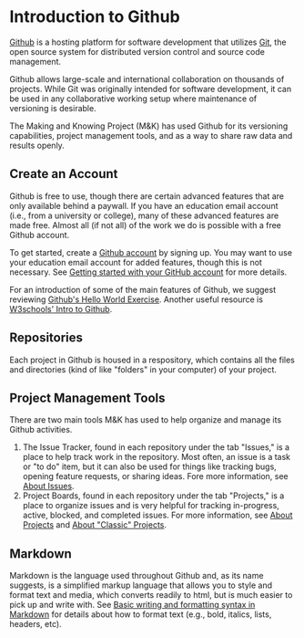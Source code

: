 # Introduction to Github

[Github](https://github.com/) is a hosting platform for software development that utilizes [Git](https://git-scm.com/), the open source system for distributed version control and source code management.

Github allows large-scale and international collaboration on thousands of projects. While Git was originally intended for software development, it can be used in any collaborative working setup where maintenance of versioning is desirable.

The Making and Knowing Project (M&K) has used Github for its versioning capabilities, project management tools, and as a way to share raw data and results openly. 

## Create an Account

Github is free to use, though there are certain advanced features that are only available behind a paywall. If you have an education email account (i.e., from a university or college), many of these advanced features are made free. Almost all (if not all) of the work we do is possible with a free Github account. 

To get started, create a [Github account](https://github.com/) by signing up. You may want to use your education email account for added features, though this is not necessary. See [Getting started with your GitHub account](https://docs.github.com/en/get-started/onboarding/getting-started-with-your-github-account) for more details.

For an introduction of some of the main features of Github, we suggest reviewing [Github's Hello World Exercise](https://docs.github.com/en/get-started/quickstart/hello-world). Another useful resource is [W3schools' Intro to Github](https://www.w3schools.com/git/git_intro.asp?remote=github).

## Repositories

Each project in Github is housed in a respository, which contains all the files and directories (kind of like "folders" in your computer) of your project. 

## Project Management Tools

There are two main tools M&K has used to help organize and manage its Github activities.

1. The Issue Tracker, found in each repository under the tab "Issues," is a place to help track work in the repository. Most often, an issue is a task or "to do" item, but it can also be used for things like tracking bugs, opening feature requests, or sharing ideas. Fore more information, see [About Issues](https://docs.github.com/en/issues/tracking-your-work-with-issues/about-issues).
2. Project Boards, found in each repository under the tab "Projects," is a place to organize issues and is very helpful for tracking in-progress, active, blocked, and completed issues. For more information, see [About Projects](https://docs.github.com/en/issues/planning-and-tracking-with-projects/learning-about-projects/about-projects) and [About "Classic" Projects](https://docs.github.com/en/issues/organizing-your-work-with-project-boards/managing-project-boards/about-project-boards).

## Markdown

Markdown is the language used throughout Github and, as its name suggests, is a simplified markup language that allows you to style and format text and media, which converts readily to html, but is much easier to pick up and write with. See [Basic writing and formatting syntax in Markdown](https://docs.github.com/en/get-started/writing-on-github/getting-started-with-writing-and-formatting-on-github/basic-writing-and-formatting-syntax) for details about how to format text (e.g., bold, italics, lists, headers, etc).

